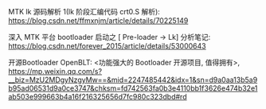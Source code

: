 
MTK lk 源码解析 1(lk 阶段汇编代码 crt0.S 解析): https://blog.csdn.net/ffmxnjm/article/details/70225149

深入 MTK 平台 bootloader 启动之 [ Pre-loader -> Lk] 分析笔记: https://blog.csdn.net/forever_2015/article/details/53000643


开源Bootloader OpenBLT: <功能强大的 Bootloader 开源项目, 值得拥有>, https://mp.weixin.qq.com/s?__biz=MzU2MDgyNzgyMw==&mid=2247485442&idx=1&sn=d9a0aa13b5a9b95ad06531d9a0ce3747&chksm=fd742563fa0b3e4110bb1f3626e474b32e1ab503e999663b4a16f216325656d7fc980c323dbd#rd

